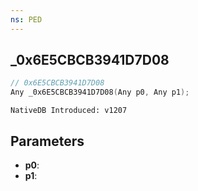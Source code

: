 ```yaml
---
ns: PED
---
```

## _0x6E5CBCB3941D7D08

```c
// 0x6E5CBCB3941D7D08
Any _0x6E5CBCB3941D7D08(Any p0, Any p1);
```

```
NativeDB Introduced: v1207
```

## Parameters
* **p0**:
* **p1**:
